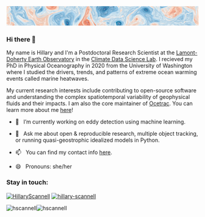 
![](https://github.com/hscannell/hscannell/blob/main/rclv.png)
### Hi there 👋
My name is Hillary and I'm a Postdoctoral Research Scientist at the [Lamont-Doherty Earth Observatory](https://www.ldeo.columbia.edu/) in the [Climate Data Science Lab](https://ocean-transport.github.io/cds_lab.html?source=post_page-----4bc4314ac02d----------------------). I recieved my PhD in Physical Oceanography in 2020 from the University of Washington where I studied the drivers, trends, and patterns of extreme ocean warming events called marine heatwaves.

My current research interests include contributing to open-source software and understanding the complex spatiotemporal variability of geophysical fluids and their impacts. I am also the core maintainer of [Ocetrac](https://ocetrac.readthedocs.io/en/latest/). You can learn more about me [here](https://www.hillaryscannell.com/)!

- 🔭 &nbsp;&nbsp;I’m currently working on eddy detection using machine learning.

- 💬 &nbsp;&nbsp;Ask me about open & reproducible research, multiple object tracking, or running quasi-geostrophic idealized models in Python. 

- 📫 &nbsp;&nbsp;You can find my contact info [here](https://www.ldeo.columbia.edu/user/scannell).

- 😄 &nbsp;&nbsp;Pronouns: she/her
<!--
**hscannell/hscannell** is a ✨ _special_ ✨ repository because its `README.md` (this file) appears on your GitHub profile.

Here are some ideas to get you started:

- 🔭 I’m currently working on ...
- 🌱 I’m currently learning ...
- 👯 I’m looking to collaborate on ...
- 🤔 I’m looking for help with ...
- 💬 Ask me about ...
- 📫 How to reach me: ...
- 😄 Pronouns: ...
- ⚡ Fun fact: ...
-->

<p align="left">
<h3 align="left">Stay in touch:</h3>
<a href="https://twitter.com/HillaryScannell" target="blank"><img align="center" src="https://cdn.jsdelivr.net/npm/simple-icons@3.0.1/icons/twitter.svg" alt="HillaryScannell" height="30" width="40" /></a>
<a href="https://www.linkedin.com/in/hillary-scannell/" target="blank"><img align="center" src="https://cdn.jsdelivr.net/npm/simple-icons@3.0.1/icons/linkedin.svg" alt="hillary-scannell" height="30" width="40" /></a>
</p>

<p><img align="left" src="https://github-readme-stats.vercel.app/api/top-langs/?username=hscannell&layout=compact" alt="hscannell" /></p>

<p><img align="left" src="https://github-readme-stats.vercel.app/api?username=hscannell&show_icons=true" alt="hscannell" /></p>

